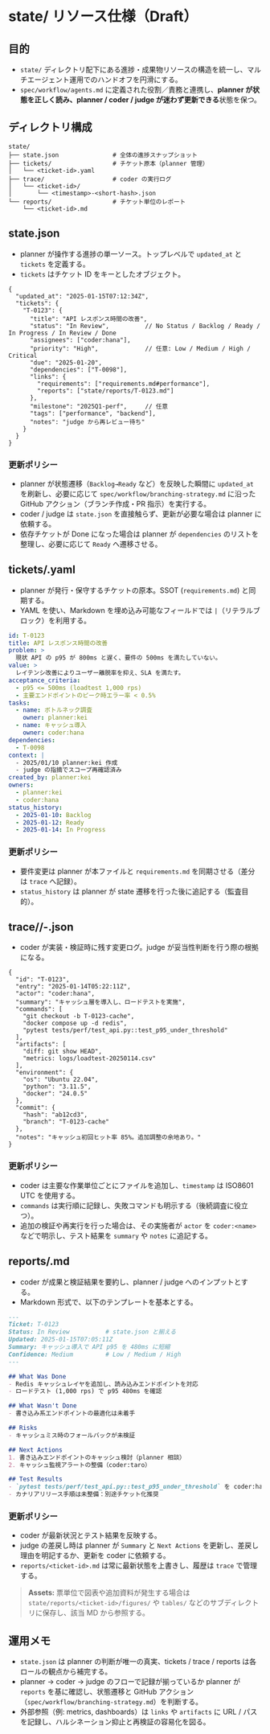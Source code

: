 # state/ リソース仕様（Draft）

## 目的
- `state/` ディレクトリ配下にある進捗・成果物リソースの構造を統一し、マルチエージェント運用でのハンドオフを円滑にする。
- `spec/workflow/agents.md` に定義された役割／責務と連携し、**planner が状態を正しく読み、planner / coder / judge が迷わず更新できる**状態を保つ。

## ディレクトリ構成
```
state/
├── state.json               # 全体の進捗スナップショット
├── tickets/                 # チケット原本（planner 管理）
│   └── <ticket-id>.yaml
├── trace/                   # coder の実行ログ
│   └── <ticket-id>/
│       └── <timestamp>-<short-hash>.json
└── reports/                 # チケット単位のレポート
    └── <ticket-id>.md
```

## state.json
- planner が操作する進捗の単一ソース。トップレベルで `updated_at` と `tickets` を定義する。
- `tickets` はチケット ID をキーとしたオブジェクト。

```jsonc
{
  "updated_at": "2025-01-15T07:12:34Z",
  "tickets": {
    "T-0123": {
      "title": "API レスポンス時間の改善",
      "status": "In Review",          // No Status / Backlog / Ready / In Progress / In Review / Done
      "assignees": ["coder:hana"],
      "priority": "High",             // 任意: Low / Medium / High / Critical
      "due": "2025-01-20",
      "dependencies": ["T-0098"],
      "links": {
        "requirements": ["requirements.md#performance"],
        "reports": ["state/reports/T-0123.md"]
      },
      "milestone": "2025Q1-perf",     // 任意
      "tags": ["performance", "backend"],
      "notes": "judge から再レビュー待ち"
    }
  }
}
```

### 更新ポリシー
- planner が状態遷移（`Backlog→Ready` など）を反映した瞬間に `updated_at` を刷新し、必要に応じて `spec/workflow/branching-strategy.md` に沿った GitHub アクション（ブランチ作成・PR 指示）を実行する。
- coder / judge は `state.json` を直接触らず、更新が必要な場合は planner に依頼する。
- 依存チケットが Done になった場合は planner が `dependencies` のリストを整理し、必要に応じて `Ready` へ遷移させる。

## tickets/<ticket-id>.yaml
- planner が発行・保守するチケットの原本。SSOT (`requirements.md`) と同期する。
- YAML を使い、Markdown を埋め込み可能なフィールドでは `|`（リテラルブロック）を利用する。

```yaml
id: T-0123
title: API レスポンス時間の改善
problem: >
  現状 API の p95 が 800ms と遅く、要件の 500ms を満たしていない。
value: >
  レイテンシ改善によりユーザー離脱率を抑え、SLA を満たす。
acceptance_criteria:
  - p95 <= 500ms (loadtest 1,000 rps)
  - 主要エンドポイントのピーク時エラー率 < 0.5%
tasks:
  - name: ボトルネック調査
    owner: planner:kei
  - name: キャッシュ導入
    owner: coder:hana
dependencies:
  - T-0098
context: |
  - 2025/01/10 planner:kei 作成
  - judge の指摘でスコープ再確認済み
created_by: planner:kei
owners:
  - planner:kei
  - coder:hana
status_history:
  - 2025-01-10: Backlog
  - 2025-01-12: Ready
  - 2025-01-14: In Progress
```

### 更新ポリシー
- 要件変更は planner が本ファイルと `requirements.md` を同期させる（差分は `trace` へ記録）。
- `status_history` は planner が state 遷移を行った後に追記する（監査目的）。

## trace/<ticket-id>/<timestamp>-<short-hash>.json
- coder が実装・検証時に残す変更ログ。judge が妥当性判断を行う際の根拠になる。

```jsonc
{
  "id": "T-0123",
  "entry": "2025-01-14T05:22:11Z",
  "actor": "coder:hana",
  "summary": "キャッシュ層を導入し、ロードテストを実施",
  "commands": [
    "git checkout -b T-0123-cache",
    "docker compose up -d redis",
    "pytest tests/perf/test_api.py::test_p95_under_threshold"
  ],
  "artifacts": [
    "diff: git show HEAD",
    "metrics: logs/loadtest-20250114.csv"
  ],
  "environment": {
    "os": "Ubuntu 22.04",
    "python": "3.11.5",
    "docker": "24.0.5"
  },
  "commit": {
    "hash": "ab12cd3",
    "branch": "T-0123-cache"
  },
  "notes": "キャッシュ初回ヒット率 85%。追加調整の余地あり。"
}
```

### 更新ポリシー
- coder は主要な作業単位ごとにファイルを追加し、`timestamp` は ISO8601 UTC を使用する。
- `commands` は実行順に記録し、失敗コマンドも明示する（後続調査に役立つ）。
- 追加の検証や再実行を行った場合は、その実施者が `actor` を `coder:<name>` などで明示し、テスト結果を `summary` や `notes` に追記する。

## reports/<ticket-id>.md
- coder が成果と検証結果を要約し、planner / judge へのインプットとする。
- Markdown 形式で、以下のテンプレートを基本とする。

```markdown
---
Ticket: T-0123
Status: In Review          # state.json と揃える
Updated: 2025-01-15T07:05:11Z
Summary: キャッシュ導入で API p95 を 480ms に短縮
Confidence: Medium         # Low / Medium / High
---

## What Was Done
- Redis キャッシュレイヤを追加し、読み込みエンドポイントを対応
- ロードテスト (1,000 rps) で p95 480ms を確認

## What Wasn't Done
- 書き込み系エンドポイントの最適化は未着手

## Risks
- キャッシュミス時のフォールバックが未検証

## Next Actions
1. 書き込みエンドポイントのキャッシュ検討（planner 相談）
2. キャッシュ監視アラートの整備（coder:taro）

## Test Results
- `pytest tests/perf/test_api.py::test_p95_under_threshold` を coder:hana が実行し合格
- カナリアリリース手順は未整備：別途チケット化推奨
```

### 更新ポリシー
- coder が最新状況とテスト結果を反映する。
- judge の差戻し時は planner が `Summary` と `Next Actions` を更新し、差戻し理由を明記するか、更新を coder に依頼する。
- `reports/<ticket-id>.md` は常に最新状態を上書きし、履歴は `trace` で管理する。

> **Assets:** 票単位で図表や追加資料が発生する場合は `state/reports/<ticket-id>/figures/` や `tables/` などのサブディレクトリに保存し、該当 MD から参照する。

## 運用メモ
- `state.json` は planner の判断が唯一の真実、tickets / trace / reports は各ロールの観点から補完する。
- planner → coder → judge のフローで記録が揃っているか planner が `reports` を基に確認し、状態遷移と GitHub アクション（`spec/workflow/branching-strategy.md`）を判断する。
- 外部参照（例: metrics, dashboards）は `links` や `artifacts` に URL / パスを記録し、ハルシネーション抑止と再検証の容易化を図る。
